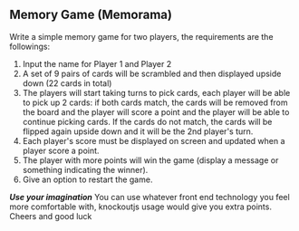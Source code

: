 ## Memory Game (Memorama)

Write a simple memory game for two players, the requirements are the followings:

1. Input the name for Player 1 and Player 2
2. A set of 9 pairs of cards will be scrambled and then displayed upside down (22 cards in total)
3. The players will start taking turns to pick cards, each player will be able to pick up 2 cards: if both cards match, the cards will be removed from the board and the player will score a point and the player will be able to continue picking cards. If the cards do not match, the cards will be flipped again upside down and it will be the 2nd player's turn.
4. Each player's score must be displayed on screen and updated when a player score a point.
5. The player with more points will win the game (display a message or something indicating the winner).
6. Give an option to restart the game.



***Use your imagination***
You can use whatever front end technology you feel more comfortable with, knockoutjs usage would give you extra points.
Cheers and good luck